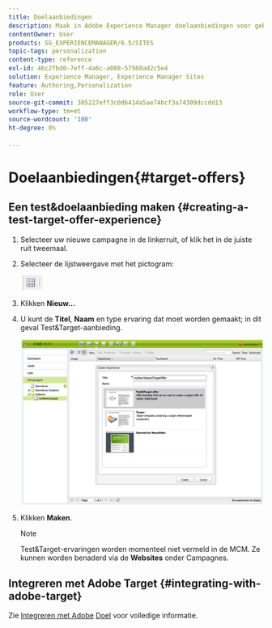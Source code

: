 ```yaml
---
title: Doelaanbiedingen
description: Maak in Adobe Experience Manager doelaanbiedingen voor gebruik in Adobe Target.
contentOwner: User
products: SG_EXPERIENCEMANAGER/6.5/SITES
topic-tags: personalization
content-type: reference
exl-id: 46c2fbd0-7eff-4a6c-a088-57560ad2c5e4
solution: Experience Manager, Experience Manager Sites
feature: Authoring,Personalization
role: User
source-git-commit: 305227eff3c0d6414a5ae74bcf3a74309dccdd13
workflow-type: tm+mt
source-wordcount: '100'
ht-degree: 0%

---
```


# Doelaanbiedingen{#target-offers}

## Een test&amp;doelaanbieding maken {#creating-a-test-target-offer-experience}

1. Selecteer uw nieuwe campagne in de linkerruit, of klik het in de juiste ruit tweemaal.
1. Selecteer de lijstweergave met het pictogram:

   ![Lijstweergave](do-not-localize/chlimage_1-11.png)

1. Klikken **Nieuw...**
1. U kunt de **Titel**, **Naam** en type ervaring dat moet worden gemaakt; in dit geval Test&amp;Target-aanbieding.

   ![chlimage_1-139](assets/chlimage_1-139.png)

1. Klikken **Maken**.

   >[!NOTE]
   >
   >Test&amp;Target-ervaringen worden momenteel niet vermeld in de MCM. Ze kunnen worden benaderd via de **Websites** onder Campagnes.

## Integreren met Adobe Target {#integrating-with-adobe-target}

Zie [Integreren met Adobe](/help/sites-administering/target.md) [Doel](/help/sites-administering/target.md) voor volledige informatie.
